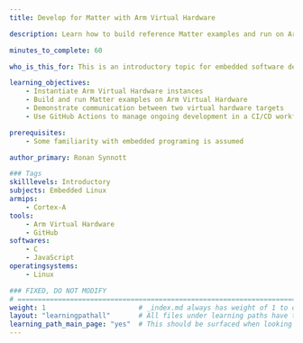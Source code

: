 ```yaml
---
title: Develop for Matter with Arm Virtual Hardware

description: Learn how to build reference Matter examples and run on Arm Virtual Hardware

minutes_to_complete: 60

who_is_this_for: This is an introductory topic for embedded software developers new to Arm Virtual Hardware.

learning_objectives: 
    - Instantiate Arm Virtual Hardware instances
    - Build and run Matter examples on Arm Virtual Hardware
    - Demonstrate communication between two virtual hardware targets
    - Use GitHub Actions to manage ongoing development in a CI/CD workflow

prerequisites:
    - Some familiarity with embedded programing is assumed

author_primary: Ronan Synnott

### Tags
skilllevels: Introductory
subjects: Embedded Linux
armips:
    - Cortex-A
tools:
    - Arm Virtual Hardware
    - GitHub
softwares:
    - C
    - JavaScript
operatingsystems:
    - Linux

### FIXED, DO NOT MODIFY
# ================================================================================
weight: 1                       # _index.md always has weight of 1 to order correctly
layout: "learningpathall"       # All files under learning paths have this same wrapper
learning_path_main_page: "yes"  # This should be surfaced when looking for related content. Only set for _index.md of learning path content.
---
```


